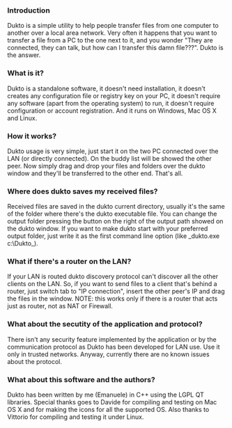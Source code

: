 ### Introduction ###

Dukto is a simple utility to help people transfer files from one computer to another over a local area network. Very often it happens that you want to transfer a file from a PC to the one next to it, and you wonder "They are connected, they can talk, but how can I transfer this damn file???". Dukto is the answer.

### What is it? ###

Dukto is a standalone software, it doesn't need installation, it doesn't creates any configuration file or registry key on your PC, it doesn't require any software (apart from the operating system) to run, it doesn't require configuration or account registration. And it runs on Windows, Mac OS X and Linux.

### How it works? ###

Dukto usage is very simple, just start it on the two PC connected over the LAN (or directly connected). On the buddy list will be showed the other peer. Now simply drag and drop your files and folders over the dukto window and they'll be transferred to the other end. That's all.

### Where does dukto saves my received files? ###

Received files are saved in the dukto current directory, usually it's the same of the folder where there's the dukto executable file. You can change the output folder pressing the button on the right of the output path showed on the dukto window. If you want to make dukto start with your preferred output folder, just write it as the first command line option (like _dukto.exe c:\Dukto\_).

### What if there's a router on the LAN? ###

If your LAN is routed dukto discovery protocol can't discover all the other clients on the LAN. So, if you want to send files to a client that's behind a router, just switch tab to "IP connection", insert the other peer's IP and drag the files in the window.
NOTE: this works only if there is a router that acts just as router, not as NAT or Firewall.

### What about the secutity of the application and protocol? ###
There isn't any security feature implemented by the application or by the communication protocol as Dukto has been developed for LAN use. Use it only in trusted networks. Anyway, currently there are no known issues about the protocol.

### What about this software and the authors? ###
Dukto has been written by me (Emanuele) in C++ using the LGPL QT libraries. Special thanks goes to Davide for compiling and testing on Mac OS X and for making the icons for all the supported OS. Also thanks to Vittorio for compiling and testing it under Linux.